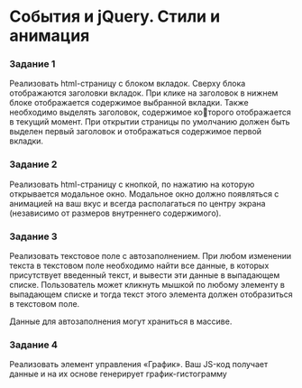 # События и jQuery. Стили и анимация
### Задание 1
Реализовать html-страницу с блоком вкладок. 
Сверху блока отображаются заголовки вкладок. При клике на 
заголовок в нижнем блоке отображается содержимое выбранной 
вкладки. Также необходимо выделять заголовок, содержимое которого отображается в текущий момент. 
При открытии страницы по умолчанию должен быть выделен 
первый заголовок и отображаться содержимое первой вкладки.

### Задание 2
Реализовать html-страницу с кнопкой, по нажатию на которую 
открывается модальное окно.
Модальное окно должно появляться с анимацией на ваш вкус 
и всегда располагаться по центру экрана (независимо от размеров 
внутреннего содержимого).
### Задание 3
Реализовать текстовое поле с автозаполнением.
При любом изменении текста в текстовом поле необходимо 
найти все данные, в которых присутствует введенный текст, и 
вывести эти данные в выпадающем списке. Пользователь может 
кликнуть мышкой по любому элементу в выпадающем списке и 
тогда текст этого элемента должен отобразиться в текстовом поле.

Данные для автозаполнения могут храниться в массиве. 
### Задание 4
Реализовать элемент управления «График». 
Ваш JS-код получает данные и на их основе генерирует график-гистограмму
